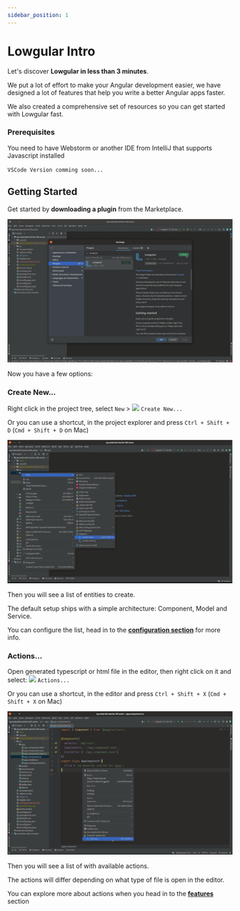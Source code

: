 ```yaml
---
sidebar_position: 1
---
```


# Lowgular Intro

Let's discover **Lowgular in less than 3 minutes**.

We put a lot of effort to make your Angular development easier, we have designed a lot of features that help you write a better Angular apps faster.

We also created a comprehensive set of resources so you can get started with Lowgular fast.

### Prerequisites

You need to have Webstorm or another IDE from IntelliJ that supports Javascript installed

`VSCode Version comming soon...`

## Getting Started

Get started by **downloading a plugin** from the Marketplace.

![IntelliJ Marketplace](./img/marketplace.png)

Now you have a few options:

### Create New...

Right click in the project tree, select `New` > <img src="https://avatars.githubusercontent.com/u/109138416" width="20"></img> `Create New...`

Or you can use a shortcut, in the project explorer and press `Ctrl + Shift + D` (`Cmd + Shift + D` on Mac)

![Create New](./img/create-new.png)

Then you will see a list of entities to create.

The default setup ships with a simple architecture: Component, Model and Service.

You can configure the list, head in to the **[configuration section](category/configuration)** for more info.

### Actions...

Open generated typescript or html file in the editor, then right click on it and select: <img src="https://avatars.githubusercontent.com/u/109138416" width="20"></img> `Actions...`

Or you can use a shortcut, in the editor and press `Ctrl + Shift + X` (`Cmd + Shift + X` on Mac)

![Actions](./img/actions.png)

Then you will see a list of with available actions.

The actions will differ depending on what type of file is open in the editor.

You can explore more about actions when you head in to the **[features](category/features)** section
